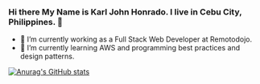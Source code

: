 ### Hi there My Name is Karl John Honrado. I live in Cebu City, Philippines. 👋

- 🔭 I’m currently working as a Full Stack Web Developer at Remotodojo.
- 🌱 I’m currently learning AWS and programming best practices and design patterns.

[![Anurag's GitHub stats](https://github-readme-stats.vercel.app/api?username=honradokarl&show_icons=true&theme=radical)](https://github.com/anuraghazra/github-readme-stats)

<!--
**honradokarl/honradokarl** is a ✨ _special_ ✨ repository because its `README.md` (this file) appears on your GitHub profile.

Here are some ideas to get you started:

- 🔭 I’m currently working on ...
- 🌱 I’m currently learning ...
- 👯 I’m looking to collaborate on ...
- 🤔 I’m looking for help with ...
- 💬 Ask me about ...
- 📫 How to reach me: ...
- 😄 Pronouns: ...
- ⚡ Fun fact: ...
-->
